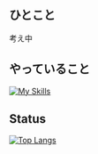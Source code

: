 ## ひとこと
考え中

## やっていること
[![My Skills](https://skillicons.dev/icons?i=py,js,html,css,php,aws,cloudflare)](https://skillicons.dev)

## Status
[![Top Langs](github-readme-stats-tanaharu0314s-projects.vercel.app/)](https://github.com/anuraghazra/github-readme-stats)



